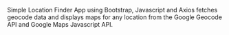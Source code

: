 Simple Location Finder App using Bootstrap, Javascript and Axios fetches geocode data and displays maps for any location from the Google Geocode API and Google Maps Javascript API.

